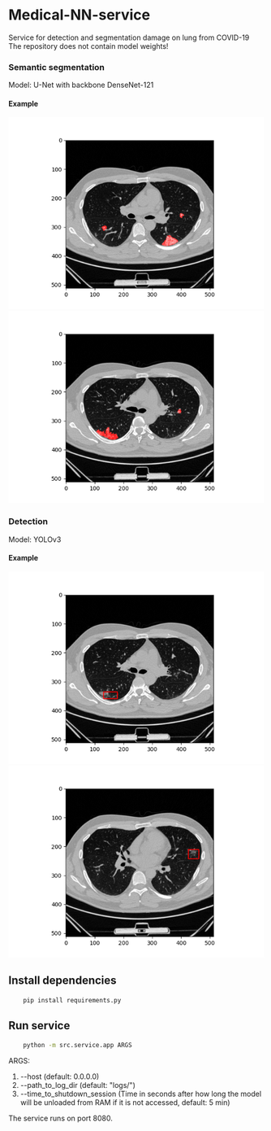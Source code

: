 # Medical-NN-service
Service for detection and segmentation damage on lung from COVID-19
The repository does not contain model weights!
### Semantic segmentation
Model: U-Net with backbone DenseNet-121
#### Example
![Image alt](images/segmentation_1.png)
![Image alt](images/segmentation_2.png)

### Detection
Model: YOLOv3
#### Example
![Image alt](images/detection_1.png)
![Image alt](images/detection_2.png)


## Install dependencies

```bash
    pip install requirements.py
```

## Run service
```bash
    python -m src.service.app ARGS
```
ARGS:
1. --host (default: 0.0.0.0)
2. --path_to_log_dir (default: "logs/")
3. --time_to_shutdown_session (Time in seconds after how long the model will be unloaded from RAM if it is not accessed, default: 5 min)

The service runs on port 8080.
